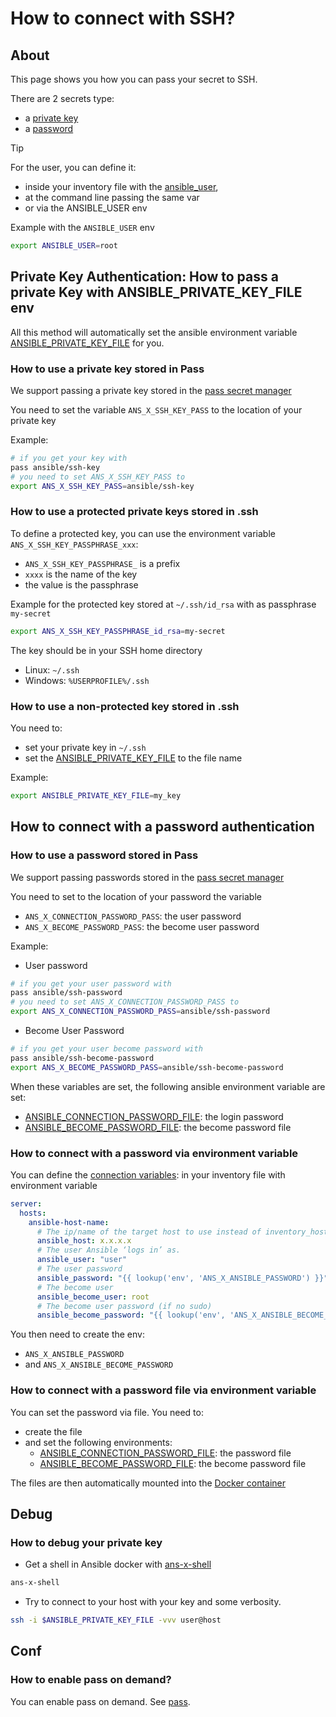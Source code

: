 # How to connect with SSH?

## About

This page shows you how you can pass your secret to SSH.

There are 2 secrets type:
* a [private key](#private-key-authentication-how-to-pass-a-private-key-with-ansible_private_key_file-env)
* a [password](#how-to-connect-with-a-password-authentication)

> [!TIP]
> For the user, you can define it:
> * inside your inventory file with the [ansible_user](https://docs.ansible.com/ansible/latest/reference_appendices/special_variables.html#connection-variables), 
> * at the command line passing the same var 
> * or via the ANSIBLE_USER env
> 
> Example with the `ANSIBLE_USER` env
> ```bash
> export ANSIBLE_USER=root
> ```

## Private Key Authentication: How to pass a private Key with ANSIBLE_PRIVATE_KEY_FILE env

All this method will automatically set the ansible environment variable [ANSIBLE_PRIVATE_KEY_FILE](https://docs.ansible.com/ansible/devel/reference_appendices/config.html#envvar-ANSIBLE_PRIVATE_KEY_FILE)
for you.


### How to use a private key stored in Pass

We support passing a private key stored in the [pass secret manager](ans-x-pass.md)

You need to set the variable `ANS_X_SSH_KEY_PASS` to the location of your private key

Example:
```bash
# if you get your key with
pass ansible/ssh-key
# you need to set ANS_X_SSH_KEY_PASS to
export ANS_X_SSH_KEY_PASS=ansible/ssh-key
```


### How to use a protected private keys stored in .ssh


To define a protected key, you can use the environment variable `ANS_X_SSH_KEY_PASSPHRASE_xxx`:
  * `ANS_X_SSH_KEY_PASSPHRASE_` is a prefix
  * `xxxx` is the name of the key
  * the value is the passphrase

Example for the protected key stored at `~/.ssh/id_rsa` with as passphrase `my-secret` 
```bash
export ANS_X_SSH_KEY_PASSPHRASE_id_rsa=my-secret
```

The key should be in your SSH home directory
* Linux: `~/.ssh`
* Windows: `%USERPROFILE%/.ssh`

### How to use a non-protected key stored in .ssh

You need to:
* set your private key in `~/.ssh`
* set the [ANSIBLE_PRIVATE_KEY_FILE](https://docs.ansible.com/ansible/devel/reference_appendices/config.html#envvar-ANSIBLE_PRIVATE_KEY_FILE) to the file name

Example:
```bash
export ANSIBLE_PRIVATE_KEY_FILE=my_key
```



## How to connect with a password authentication

### How to use a password stored in Pass

We support passing passwords stored in the [pass secret manager](ans-x-pass.md)

You need to set to the location of your password the variable
* `ANS_X_CONNECTION_PASSWORD_PASS`: the user password
* `ANS_X_BECOME_PASSWORD_PASS`: the become user password

Example:
* User password
```bash
# if you get your user password with
pass ansible/ssh-password
# you need to set ANS_X_CONNECTION_PASSWORD_PASS to
export ANS_X_CONNECTION_PASSWORD_PASS=ansible/ssh-password
```
* Become User Password
```bash
# if you get your user become password with
pass ansible/ssh-become-password
export ANS_X_BECOME_PASSWORD_PASS=ansible/ssh-become-password
```

When these variables are set, the following ansible environment variable are set:
* [ANSIBLE_CONNECTION_PASSWORD_FILE](https://docs.ansible.com/ansible/devel/reference_appendices/config.html#envvar-ANSIBLE_CONNECTION_PASSWORD_FILE): the login password
* [ANSIBLE_BECOME_PASSWORD_FILE](https://docs.ansible.com/ansible/devel/reference_appendices/config.html#envvar-ANSIBLE_BECOME_PASSWORD_FILE): the become password file

### How to connect with a password via environment variable

You can define the [connection variables](https://docs.ansible.com/ansible/latest/reference_appendices/special_variables.html#connection-variables):
in your inventory file with environment variable
```yml
server:
  hosts:
    ansible-host-name:
      # The ip/name of the target host to use instead of inventory_hostname
      ansible_host: x.x.x.x
      # The user Ansible ‘logs in’ as.
      ansible_user: "user"
      # The user password
      ansible_password: "{{ lookup('env', 'ANS_X_ANSIBLE_PASSWORD') }}"
      # The become user
      ansible_become_user: root
      # The become user password (if no sudo)
      ansible_become_password: "{{ lookup('env', 'ANS_X_ANSIBLE_BECOME_PASSWORD') }}"
```

You then need to create the env:
* `ANS_X_ANSIBLE_PASSWORD`
* and `ANS_X_ANSIBLE_BECOME_PASSWORD`


### How to connect with a password file via environment variable

You can set the password via file. You need to:
* create the file
* and set the following environments:
  * [ANSIBLE_CONNECTION_PASSWORD_FILE](https://docs.ansible.com/ansible/devel/reference_appendices/config.html#envvar-ANSIBLE_CONNECTION_PASSWORD_FILE): the password file
  * [ANSIBLE_BECOME_PASSWORD_FILE](https://docs.ansible.com/ansible/devel/reference_appendices/config.html#envvar-ANSIBLE_BECOME_PASSWORD_FILE): the become password file

The files are then automatically mounted into the [Docker container](ans-x-docker.md)


## Debug

### How to debug your private key 

* Get a shell in Ansible docker with [ans-x-shell](bin/ans-x-shell) 
```bash
ans-x-shell
```
* Try to connect to your host with your key and some verbosity. 
```bash
ssh -i $ANSIBLE_PRIVATE_KEY_FILE -vvv user@host
```

## Conf

### How to enable pass on demand?

You can enable pass on demand. See [pass](ans-x-pass.md).
